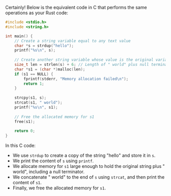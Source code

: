  Certainly! Below is the equivalent code in C that performs the same operations as your Rust code:

```c
#include <stdio.h>
#include <string.h>

int main() {
    // Create a string variable equal to any text value
    char *s = strdup("hello");
    printf("%s\n", s);
    
    // Create another string variable whose value is the original variable concatenated with another string literal
    size_t len = strlen(s) + 6; // Length of " world" plus null terminator
    char *s1 = (char *)malloc(len);
    if (s1 == NULL) {
        fprintf(stderr, "Memory allocation failed\n");
        return 1;
    }
    
    strcpy(s1, s);
    strcat(s1, " world");
    printf("%s\n", s1);
    
    // Free the allocated memory for s1
    free(s1);
    
    return 0;
}
```

In this C code:
- We use `strdup` to create a copy of the string "hello" and store it in `s`.
- We print the content of `s` using `printf`.
- We allocate memory for `s1` large enough to hold the original string plus " world", including a null terminator.
- We concatenate " world" to the end of `s` using `strcat`, and then print the content of `s1`.
- Finally, we free the allocated memory for `s1`.
